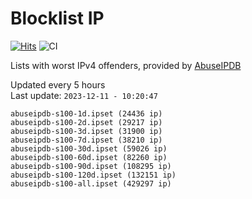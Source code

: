 # Blocklist IP

[![Hits](https://hits.seeyoufarm.com/api/count/incr/badge.svg?url=https%3A%2F%2Fgithub.com%2Fborestad%2Fblocklist-ip%2F&count_bg=%2379C83D&title_bg=%23555555&icon=&icon_color=%23E7E7E7&title=hits&edge_flat=false)](https://hits.seeyoufarm.com)  ![CI](https://img.shields.io/github/workflow/status/borestad/blocklist-ip/CI?style=flat-square)

Lists with worst IPv4 offenders, provided by [AbuseIPDB](https://www.abuseipdb.com/)

<!-- FOOTER-PLACEHOLDER -->
Updated every 5 hours<br>
Last update: `2023-12-11 - 10:20:47`
```
abuseipdb-s100-1d.ipset (24436 ip)
abuseipdb-s100-2d.ipset (29217 ip)
abuseipdb-s100-3d.ipset (31900 ip)
abuseipdb-s100-7d.ipset (38210 ip)
abuseipdb-s100-30d.ipset (59026 ip)
abuseipdb-s100-60d.ipset (82260 ip)
abuseipdb-s100-90d.ipset (108295 ip)
abuseipdb-s100-120d.ipset (132151 ip)
abuseipdb-s100-all.ipset (429297 ip)
```
